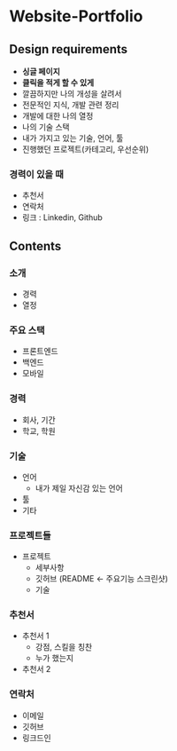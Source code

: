 # Website-Portfolio

## Design requirements
- **싱글 페이지**
- **클릭을 적게 할 수 있게**
- 깔끔하지만 나의 개성을 살려서
- 전문적인 지식, 개발 관련 정리
- 개발에 대한 나의 열정
- 나의 기술 스택
- 내가 가지고 있는 기술, 언어, 툴
- 진행했던 프로젝트(카테고리, 우선순위) 
### 경력이 있을 때
- 추천서
- 연락처
- 링크 : Linkedin, Github

## Contents

### 소개
- 경력
- 열정

### 주요 스택
- 프론트엔드
- 백엔드
- 모바일

### 경력
- 회사, 기간
- 학교, 학원

### 기술
- 언어
  - 내가 제일 자신감 있는 언어
- 툴
- 기타

### 프로젝트들
- 프로젝트
  - 세부사항
  - 깃허브 (README <- 주요기능 스크린샷)
  - 기술

### 추천서
- 추천서 1
  - 강점, 스킬을 칭찬
  - 누가 했는지
- 추천서 2

### 연락처
- 이메일
- 깃허브
- 링크드인

